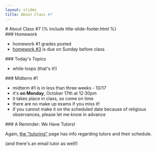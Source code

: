 ```yaml
---
layout: slides
title: About Class #7 
---
```

<section markdown="block" class="title-slide">
# About Class #7
{% include title-slide-footer.html %}
</section>


<section markdown="block">
### Homework

* homework #1 grades posted
* [homework #3](../../schedule.html#homework3) is due on Sunday before class

</section>


<section markdown="block">
### Today's Topics

* while loops (that's it!)
</section>

<section markdown="block">
### Midterm #1

* midterm #1 is in less than three weeks - 10/17
* it's __on Monday__, October 17th at 12:30pm
* it takes place in class, so come on time
* there are no make up exams if you miss it!
* if you cannot make it on the scheduled date because of religious observances, please let me know in advance

</section>

<section markdown="block">
### A Reminder: We Have Tutors!

Again, [the "tutoring"](../../tutoring.html) page has info regarding tutors and their schedule.

(and there's an email tutor as well!)
</section>

